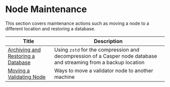 # Node Maintenance

This section covers maintenance actions such as moving a node to a different location and restoring a database.

| Title                                                                           | Description                 |
| ----------------------------------------------------------- | ----------------------------------------------- |
|[Archiving and Restoring a Database](./archiving-and-restoring.md) | Using `zstd` for the compression and decompression of a Casper node database and streaming from a backup location |
|[Moving a Validating Node](./moving-node.md) | Ways to move a validator node to another machine   |